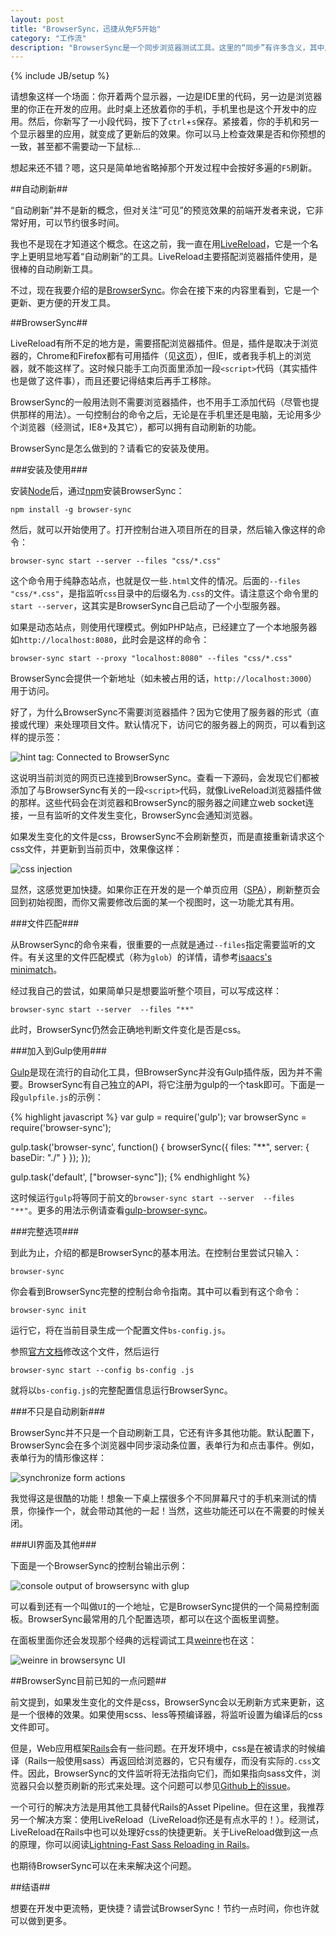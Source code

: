 ```yaml
---
layout: post
title: "BrowserSync，迅捷从免F5开始"
category: "工作流"
description: "BrowserSync是一个同步浏览器测试工具。这里的“同步”有许多含义，其中之一就是代码和浏览器预览效果的同步。平时会按好多遍的F5？来试着省略掉它吧！"
---
```

{% include JB/setup %}

请想象这样一个场面：你开着两个显示器，一边是IDE里的代码，另一边是浏览器里的你正在开发的应用。此时桌上还放着你的手机，手机里也是这个开发中的应用。然后，你新写了一小段代码，按下了`ctrl`+`s`保存。紧接着，你的手机和另一个显示器里的应用，就变成了更新后的效果。你可以马上检查效果是否和你预想的一致，甚至都不需要动一下鼠标...

想起来还不错？嗯，这只是简单地省略掉那个开发过程中会按好多遍的`F5`刷新。

##自动刷新##

“自动刷新”并不是新的概念，但对关注“可见”的预览效果的前端开发者来说，它非常好用，可以节约很多时间。

我也不是现在才知道这个概念。在这之前，我一直在用[LiveReload][]，它是一个名字上更明显地写着“自动刷新”的工具。LiveReload主要搭配浏览器插件使用，是很棒的自动刷新工具。

不过，现在我要介绍的是[BrowserSync][]。你会在接下来的内容里看到，它是一个更新、更方便的开发工具。

##BrowserSync##

LiveReload有所不足的地方是，需要搭配浏览器插件。但是，插件是取决于浏览器的，Chrome和Firefox都有可用插件（见[这页][]），但IE，或者我手机上的浏览器，就不能这样了。这时候只能手工向页面里添加一段`<script>`代码（其实插件也是做了这件事），而且还要记得结束后再手工移除。

BrowserSync的一般用法则不需要浏览器插件，也不用手工添加代码（尽管也提供那样的用法）。一句控制台的命令之后，无论是在手机里还是电脑，无论用多少个浏览器（经测试，IE8+及其它），都可以拥有自动刷新的功能。

BrowserSync是怎么做到的？请看它的安装及使用。

###安装及使用###

安装[Node][]后，通过[npm][]安装BrowserSync：

    npm install -g browser-sync

然后，就可以开始使用了。打开控制台进入项目所在的目录，然后输入像这样的命令：

    browser-sync start --server --files "css/*.css"

这个命令用于纯静态站点，也就是仅一些`.html`文件的情况。后面的`--files "css/*.css"`，是指监听`css`目录中的后缀名为`.css`的文件。请注意这个命令里的`start --server`，这其实是BrowserSync自己启动了一个小型服务器。

如果是动态站点，则使用代理模式。例如PHP站点，已经建立了一个本地服务器如`http://localhost:8080`，此时会是这样的命令：

    browser-sync start --proxy "localhost:8080" --files "css/*.css"

BrowserSync会提供一个新地址（如未被占用的话，`http://localhost:3000`）用于访问。

好了，为什么BrowserSync不需要浏览器插件？因为它使用了服务器的形式（直接或代理）来处理项目文件。默认情况下，访问它的服务器上的网页，可以看到这样的提示签：

![hint tag: Connected to BrowserSync][img_hint_tag]

这说明当前浏览的网页已连接到BrowserSync。查看一下源码，会发现它们都被添加了与BrowserSync有关的一段`<script>`代码，就像LiveReload浏览器插件做的那样。这些代码会在浏览器和BrowserSync的服务器之间建立web socket连接，一旦有监听的文件发生变化，BrowserSync会通知浏览器。

如果发生变化的文件是css，BrowserSync不会刷新整页，而是直接重新请求这个css文件，并更新到当前页中，效果像这样：

![css injection][img_browsersync_preview_1]

显然，这感觉更加快捷。如果你正在开发的是一个单页应用（[SPA][]），刷新整页会回到初始视图，而你又需要修改后面的某一个视图时，这一功能尤其有用。

###文件匹配###

从BrowserSync的命令来看，很重要的一点就是通过`--files`指定需要监听的文件。有关这里的文件匹配模式（称为`glob`）的详情，请参考[isaacs's minimatch][]。

经过我自己的尝试，如果简单只是想要监听整个项目，可以写成这样：

    browser-sync start --server  --files "**"

此时，BrowserSync仍然会正确地判断文件变化是否是css。

###加入到Gulp使用###

[Gulp][]是现在流行的自动化工具，但BrowserSync并没有Gulp插件版，因为并不需要。BrowserSync有自己独立的API，将它注册为gulp的一个task即可。下面是一段`gulpfile.js`的示例：

{% highlight javascript %}
var gulp = require('gulp');
var browserSync = require('browser-sync');

gulp.task('browser-sync', function() {
    browserSync({
        files: "**",
        server: {
            baseDir: "./"
        }
    });
});

gulp.task('default', ["browser-sync"]);
{% endhighlight %}

这时候运行`gulp`将等同于前文的`browser-sync start --server  --files "**"`。更多的用法示例请查看[gulp-browser-sync][]。

###完整选项###

到此为止，介绍的都是BrowserSync的基本用法。在控制台里尝试只输入：

    browser-sync

你会看到BrowserSync完整的控制台命令指南。其中可以看到有这个命令：

    browser-sync init

运行它，将在当前目录生成一个配置文件`bs-config.js`。

参照[官方文档][]修改这个文件，然后运行

    browser-sync start --config bs-config .js

就将以`bs-config.js`的完整配置信息运行BrowserSync。

###不只是自动刷新###

BrowserSync并不只是一个自动刷新工具，它还有许多其他功能。默认配置下，BrowserSync会在多个浏览器中同步滚动条位置，表单行为和点击事件。例如，表单行为的情形像这样：

![synchronize form actions][img_browsersync_preview_2]

我觉得这是很酷的功能！想象一下桌上摆很多个不同屏幕尺寸的手机来测试的情景，你操作一个，就会带动其他的一起！当然，这些功能还可以在不需要的时候关闭。

###UI界面及其他###

下面是一个BrowserSync的控制台输出示例：

![console output of browsersync with glup][img_gulp_browsersync_console]

可以看到还有一个叫做`UI`的一个地址，它是BrowserSync提供的一个简易控制面板。BrowserSync最常用的几个配置选项，都可以在这个面板里调整。

在面板里面你还会发现那个经典的远程调试工具[weinre][]也在这：

![weinre in browsersync UI][img_browsersync_remote_debug]

##BrowserSync目前已知的一点问题##

前文提到，如果发生变化的文件是css，BrowserSync会以无刷新方式来更新，这是一个很棒的效果。如果使用scss、less等预编译器，将监听设置为编译后的css文件即可。

但是，Web应用框架[Rails][]会有一些问题。在开发环境中，css是在被请求的时候编译（Rails一般使用sass）再返回给浏览器的，它只有缓存，而没有实际的`.css`文件。因此，BrowserSync的文件监听将无法指向它们，而如果指向sass文件，浏览器只会以整页刷新的形式来处理。这个问题可以参见[Github上的issue][]。

一个可行的解决方法是用其他工具替代Rails的Asset Pipeline。但在这里，我推荐另一个解决方案：使用LiveReload（LiveReload你还是有点水平的！）。经测试，LiveReload在Rails中也可以处理好css的快捷更新。关于LiveReload做到这一点的原理，你可以阅读[Lightning-Fast Sass Reloading in Rails][]。

也期待BrowserSync可以在未来解决这个问题。

##结语##

想要在开发中更流畅，更快捷？请尝试BrowserSync！节约一点时间，你也许就可以做到更多。

[img_hint_tag]: {{POSTS_IMG_PATH}}/201503/hint_tag.png "hint tag: Connected to BrowserSync"
[img_browsersync_preview_1]: {{POSTS_IMG_PATH}}/201503/browsersync_preview_1.gif "css injection"
[img_browsersync_preview_2]: {{POSTS_IMG_PATH}}/201503/browsersync_preview_2.gif "synchronize form actions"
[img_gulp_browsersync_console]: {{POSTS_IMG_PATH}}/201503/gulp_browsersync_console.png "console output of browsersync with glup"
[img_browsersync_remote_debug]: {{POSTS_IMG_PATH}}/201503/browsersync_remote_debug.png "weinre in browsersync UI"

[LiveReload]: http://livereload.com/ "LiveReload"
[BrowserSync]: http://www.browsersync.io/ "BrowserSync - Time-saving synchronised browser testing"
[这页]: http://feedback.livereload.com/knowledgebase/articles/86242-how-do-i-install-and-use-the-browser-extensions- "How do I install and use the browser extensions? – LiveReload Help & Support"
[Node]: https://nodejs.org/ "Node"
[npm]: http://zh.wikipedia.org/zh-cn/Node%E5%8C%85%E7%AE%A1%E7%90%86%E5%99%A8 "npm"
[SPA]: http://en.wikipedia.org/wiki/Single-page_application "Single-page application - Wikipedia, the free encyclopedia"
[isaacs's minimatch]: https://github.com/isaacs/minimatch "isaacs/minimatch · GitHub"
[Gulp]: http://gulpjs.com/ "Gulp"
[gulp-browser-sync]: https://github.com/BrowserSync/gulp-browser-sync "BrowserSync/gulp-browser-sync · GitHub"
[官方文档]: http://www.browsersync.io/docs/options/ "BrowserSync options"
[weinre]: http://people.apache.org/~pmuellr/weinre-docs/latest/ "weinre"
[Rails]: http://rubyonrails.org/ "Ruby on Rails"
[Github上的issue]:https://github.com/BrowserSync/browser-sync/issues/50 "using browser sync with rails - asset pipeline · Issue #50 · BrowserSync/browser-sync · GitHub"
[Lightning-Fast Sass Reloading in Rails]: https://mattbrictson.com/lightning-fast-sass-reloading-in-rails "Lightning-Fast Sass Reloading in Rails | mattbrictson.com"
